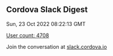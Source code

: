 ## Cordova Slack Digest
Sun, 23 Oct 2022 08:22:13 GMT

[User count: 4708](https://cordova.slack.com/)


Join the conversation at [slack.cordova.io](http://slack.cordova.io/)
